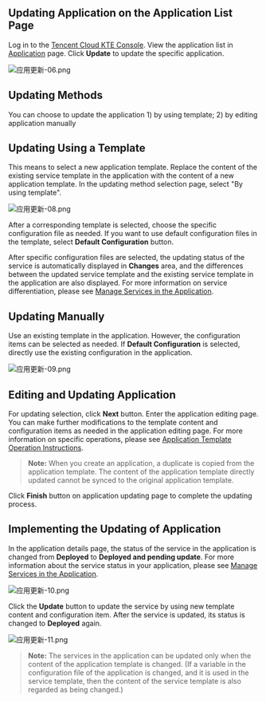## Updating Application on the Application List Page

Log in to the [Tencent Cloud KTE Console](https://console.cloud.tencent.com/ccs). View the application list in [Application][1] page. Click **Update** to update the specific application.

![应用更新-06.png][2]

## Updating Methods
You can choose to update the application 1) by using template; 2) by editing application manually

## Updating Using a Template

This means to select a new application template. Replace the content of the existing service template in the application with the content of a new application template. In the updating method selection page, select "By using template".

![应用更新-08.png][3]

After a corresponding template is selected, choose the specific configuration file as needed. If you want to use default configuration files in the template, select **Default Configuration** button.

After specific configuration files are selected, the updating status of the service is automatically displayed in **Changes** area, and the differences between the updated service template and the existing service template in the application are also displayed. For more information on service differentiation, please see [Manage Services in the Application][4].

## Updating Manually

Use an existing template in the application. However, the configuration items can be selected as needed. If **Default Configuration** is selected, directly use the existing configuration in the application.

![应用更新-09.png][5]

## Editing and Updating Application

For updating selection, click **Next** button. Enter the application editing page. You can make further modifications to the template content and configuration items as needed in the application editing page. For more information on specific operations, please see [Application Template Operation Instructions][6].

>**Note:**
>When you create an application, a duplicate is copied from the application template. The content of the application template directly updated cannot be synced to the original application template.

Click **Finish** button on application updating page to complete the updating process.

## Implementing the Updating of Application

In the application details page, the status of the service in the application is changed from **Deployed** to **Deployed and pending update**. For more information about the service status in your application, please see [Manage Services in the Application][7].

![应用更新-10.png][8]

Click the **Update** button to update the service by using new template content and configuration item. After the service is updated, its status is changed to **Deployed** again.

![应用更新-11.png][9]

>**Note:**
>The services in the application can be updated only when the content of the application template is changed. (If a variable in the configuration file of the application is changed, and it is used in the service template, then the content of the service template is also regarded as being changed.)

  [1]: https://console.cloud.tencent.com/ccs/application
  [2]: https://mc.qcloudimg.com/static/img/032baec148056bed81f60b03b66378d2/image.png
  [3]: https://mc.qcloudimg.com/static/img/613a57f14aa47e0d4b329b69e5289323/image.png
  [4]: https://cloud.tencent.com/document/product/457/11989
  [5]: https://mc.qcloudimg.com/static/img/0f6c15f0d641dbaf3f4083e60bf2f6fa/image.png
  [6]: https://cloud.tencent.com/document/product/457/12199
  [7]: https://cloud.tencent.com/document/product/457/11989
  [8]: https://mc.qcloudimg.com/static/img/5ed504a954fe7fd6cd1bdbb66783e39c/image.png
  [9]: https://mc.qcloudimg.com/static/img/35b0688899d46f3fa2958b7f9606a8bc/image.png
